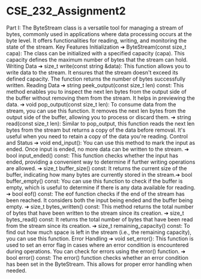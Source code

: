 # CSE_232_Assignment2

Part I:
The ByteStream class is a versatile tool for managing a stream of bytes, commonly used in
applications where data processing occurs at the byte level. It offers functionalities for reading,
writing, and monitoring the state of the stream.
Key Features
Initialization
➔ ByteStream(const size_t capa): The class can be initialized with a specified capacity
(capa). This capacity defines the maximum number of bytes that the stream can hold.
Writing Data
➔ size_t write(const string &data): This function allows you to write data to the stream. It
ensures that the stream doesn't exceed its defined capacity. The function returns the
number of bytes successfully written.
Reading Data
➔ string peek_output(const size_t len) const: This method enables you to inspect the next
len bytes from the output side of the buffer without removing them from the stream. It
helps in previewing the data.
➔ void pop_output(const size_t len): To consume data from the stream, you can use this
function. It removes the next len bytes from the output side of the buffer, allowing you to
process or discard them.
➔ string read(const size_t len): Similar to pop_output, this function reads the next len bytes
from the stream but returns a copy of the data before removal. It's useful when you need
to retain a copy of the data you're reading.
Control and Status
➔ void end_input(): You can use this method to mark the input as ended. Once input is
ended, no more data can be written to the stream.
➔ bool input_ended() const: This function checks whether the input has ended, providing a
convenient way to determine if further writing operations are allowed.
➔ size_t buffer_size() const: It returns the current size of the buffer, indicating how many
bytes are currently stored in the stream.➔ bool buffer_empty() const: You can use this function to check if the buffer is empty, which
is useful to determine if there is any data available for reading.
➔ bool eof() const: The eof function checks if the end of the stream has been reached. It
considers both the input being ended and the buffer being empty.
➔ size_t bytes_written() const: This method returns the total number of bytes that have
been written to the stream since its creation.
➔ size_t bytes_read() const: It returns the total number of bytes that have been read from
the stream since its creation.
➔ size_t remaining_capacity() const: To find out how much space is left in the stream (i.e.,
the remaining capacity), you can use this function.
Error Handling
➔ void set_error(): This function is used to set an error flag in cases where an error
condition is encountered during operations. You can check for errors using the error()
function.
➔ bool error() const: The error() function checks whether an error condition has been set in
the ByteStream. This allows for proper error handling when needed.
